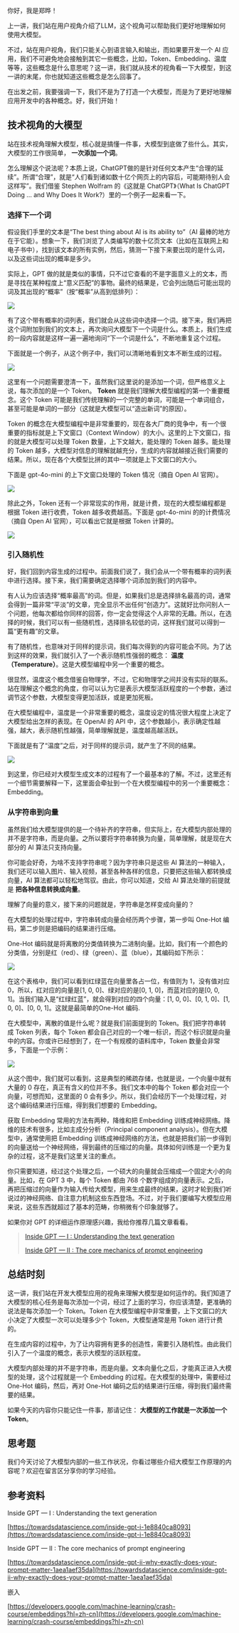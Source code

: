 你好，我是郑晔！

上一讲，我们站在用户视角介绍了LLM，这个视角可以帮助我们更好地理解如何使用大模型。

不过，站在用户视角，我们只能关心到语言输入和输出，而如果要开发一个 AI 应用，我们不可避免地会接触到其它一些概念，比如，Token、Embedding、温度等等，这些概念是什么意思呢？这一讲，我们就从技术的视角看一下大模型，到这一讲的末尾，你也就知道这些概念是怎么回事了。

在出发之前，我要强调一下，我们不是为了打造一个大模型，而是为了更好地理解应用开发中的各种概念。好，我们开始！

## 技术视角的大模型

站在技术视角理解大模型，核心就是搞懂一件事，大模型到底做了些什么。其实，大模型的工作很简单， **一次添加一个词**。

怎么理解这个说法呢？本质上说，ChatGPT做的是针对任何文本产生“合理的延续”。所谓“合理”，就是“人们看到诸如数十亿个网页上的内容后，可能期待别人会这样写”。我们借鉴 Stephen Wolfram 的《这就是 ChatGPT》（What Is ChatGPT Doing … and Why Does It Work?）里的一个例子一起来看一下。

### 选择下一个词

假设我们手里的文本是“The best thing about AI is its ability to”（AI 最棒的地方在于它能）。想象一下，我们浏览了人类编写的数十亿页文本（比如在互联网上和电子书中），找到该文本的所有实例，然后，猜测一下接下来要出现的是什么词，以及这些词出现的概率是多少。

实际上，GPT 做的就是类似的事情，只不过它查看的不是字面意义上的文本，而是寻找在某种程度上“意义匹配”的事物。最终的结果是，它会列出随后可能出现的词及其出现的“概率”（按“概率”从高到低排列）：

![](https://static001.geekbang.org/resource/image/a5/c8/a5a73f77bc9760606cac114c89a48cc8.jpg?wh=3000x902)

有了这个带有概率的词列表，我们就会从这些词中选择一个词。接下来，我们再把这个词附加到我们的文本上，再次询问大模型下一个词是什么。本质上，我们生成的一段内容就是这样一遍一遍地询问“下一个词是什么”，不断地重复这个过程。

下面就是一个例子，从这个例子中，我们可以清晰地看到文本不断生成的过程。

![](https://static001.geekbang.org/resource/image/0e/b6/0e0197a0fa059a0042b119335aa8ecb6.jpg?wh=5113x2234)

这里有一个问题需要澄清一下，虽然我们这里说的是添加一个词，但严格意义上说，每次添加的是一个 Token。 **Token** 就是我们理解大模型编程的第一个重要概念。这个 Token 可能是我们传统理解的一个完整的单词，可能是一个单词组合，甚至可能是单词的一部分（这就是大模型可以“造出新词”的原因）。

Token 的概念在大模型编程中是非常重要的，现在各大厂商的竞争中，有一个很重要的指标就是上下文窗口（Context Window）的大小。这里的上下文窗口，指的就是大模型可以处理 Token 数量，上下文越大，能处理的 Token 越多。能处理的 Token 越多，大模型对信息的理解就越充分，生成的内容就越接近我们需要的结果。所以，现在各个大模型比拼的其中一项就是上下文窗口的大小。

下面是 gpt-4o-mini 的上下文窗口处理的 Token 情况（摘自 Open AI 官网）。

![](https://static001.geekbang.org/resource/image/c1/8c/c1de531e4c1ede7ac0e0d3fa01af198c.jpg?wh=3088x1112)

除此之外，Token 还有一个非常现实的作用，就是计费，现在的大模型编程都是根据 Token 进行收费，Token 越多收费越高。下面是 gpt-4o-mini 的的计费情况（摘自 Open AI 官网），可以看出它就是根据 Token 计算的。

![](https://static001.geekbang.org/resource/image/12/0d/1223b526b37b1908a7fc1f68cb45fa0d.jpg?wh=1612x510)

### 引入随机性

好，我们回到内容生成的过程中。前面我们说了，我们会从一个带有概率的词列表中进行选择。接下来，我们需要确定选择哪个词添加到我们的内容中。

有人认为应该选择“概率最高”的词。但是，如果我们总是选择排名最高的词，通常会得到一篇非常“平淡”的文章，完全显示不出任何“创造力”。这就好比你问别人一个问题，他每次都给你同样的回答，你一定会觉得这个人非常的无趣。所以，在选择的时候，我们可以有一些随机性，选择排名较低的词，这样我们就可以得到一篇“更有趣”的文章。

有了随机性，也意味对于同样的提示词，我们每次得到的内容可能会不同。为了达到这样的效果，我们就引入了一个表示随机性强弱的概念： **温度（Temperature）**。这是大模型编程中另一个重要的概念。

很显然，温度这个概念借鉴自物理学，不过，它和物理学之间并没有实际的联系。站在理解这个概念的角度，你可以认为它是表示大模型活跃程度的一个参数，通过调节这个参数，大模型变得更加活跃，或是更加死板。

在大模型编程中，温度是一个非常重要的概念，温度设定的情况很大程度上决定了大模型给出怎样的表现。在 OpenAI 的 API 中，这个参数越小，表示确定性越强，越大，表示随机性越强，简单理解就是，温度越高越活跃。

下面就是有了“温度”之后，对于同样的提示词，就产生了不同的结果。

![](https://static001.geekbang.org/resource/image/24/6a/244970e9ae3e9df1daceab07cbf26e6a.jpg?wh=1279x485)

到这里，你已经对大模型生成文本的过程有了一个最基本的了解。不过，这里还有一个细节需要解释一下，这里面会牵扯到一个在大模型编程中的另一个重要概念：Embedding。

### 从字符串到向量

虽然我们给大模型提供的是一个待补齐的字符串，但实际上，在大模型内部处理的并不是字符串，而是向量。之所以要将字符串转换为向量，简单理解，就是现在大部分的 AI 算法只支持向量。

你可能会好奇，为啥不支持字符串呢？因为字符串只是这些 AI 算法的一种输入，我们还可以输入图片、输入视频，甚至各种各样的信息，只要把这些输入都转换成向量，AI 算法都可以轻松地驾驭。由此，你可以知道，交给 AI 算法处理的前提就是 **把各种信息转换成向量**。

理解了向量的意义，接下来的问题就是，字符串是怎样变成向量的？

在大模型的处理过程中，字符串转成向量会经历两个步骤，第一步叫 One-Hot 编码，第二步则是把编码的结果进行压缩。

One-Hot 编码就是将离散的分类值转换为二进制向量。比如，我们有一个颜色的分类值，分别是红（red）、绿（green）、蓝（blue），其编码如下所示：

![](https://static001.geekbang.org/resource/image/c2/67/c24cf7c5736d9203c980aff263566e67.jpg?wh=5787x2080)

在这个表格中，我们可以看到红绿蓝在向量里各占一位，有值则为 1，没有值对应 0，所以，红对应的向量是\[1, 0, 0\]、绿对应的是\[0, 1, 0\]，而蓝对应的是\[0, 0, 1\]。当我们输入是“红绿红蓝”，就会得到对应的四个向量：\[1, 0, 0\]、\[0, 1, 0\]、\[1, 0, 0\]、\[0, 0, 1\]。这就是最简单的One-Hot 编码.

在大模型中，离散的值是什么呢？就是我们前面提到的 Token。我们把字符串转成 Token 列表，每个 Token 都会自己对应的一个唯一标识，而这个标识就是向量中的内容。你或许已经想到了，在一个有规模的语料库中，Token 数量会非常多，下面是一个示例：

![](https://static001.geekbang.org/resource/image/68/a2/6822bd5ec8e7b176fd83cddaa775d5a2.jpg?wh=1954x674)

从这个图中，我们就可以看到，这是典型的稀疏存储，也就是说，一个向量中就有大量的 0 存在，真正有含义的位并不多。我们文本中的每个 Token 都会对应一个向量，可想而知，这里面的 0 会有多少。所以，我们会经历下一个处理过程，对这个编码结果进行压缩，得到我们想要的 Embedding。

获取 Embedding 常用的方法有两种，降维和把 Embedding 训练成神经网络。降维的技术有很多，比如主成分分析（Principal component analysis）。但在大模型中，通常使用把 Embedding 训练成神经网络的方法，也就是把我们前一步得到的向量送给一个神经网络，得到最终的压缩过的向量。具体如何训练是一个更为复杂的过程，这不是我们这里关注的重点。

你只需要知道，经过这个处理之后，一个硕大的向量就会压缩成一个固定大小的向量。比如，在 GPT 3 中，每个 Token 都由 768 个数字组成的向量表示。之后，再把压缩过的向量作为输入传给大模型，用来生成最终的结果，这时才轮到我们听说过的神经网络、自注意力机制这些东西登场。不过，对于我们要编写大模型应用来说，这些东西就超过了基本的范畴，你稍微有个印象就够了。

如果你对 GPT 的详细运作原理感兴趣，我给你推荐几篇文章看看。

> [Inside GPT — I : Understanding the text generation](https://towardsdatascience.com/inside-gpt-i-1e8840ca8093)
>
> [Inside GPT — II : The core mechanics of prompt engineering](https://towardsdatascience.com/inside-gpt-ii-why-exactly-does-your-prompt-matter-1aea1aef35da)

## 总结时刻

这一讲，我们站在开发大模型应用的视角来理解大模型是如何运作的。我们知道了大模型的核心任务是每次添加一个词，经过了上面的学习，你应该清楚，更准确的说法是每次添加一个 Token。Token 在大模型编程中非常重要，上下文窗口的大小决定了大模型一次可以处理多少个 Token，大模型通常是用 Token 进行计费的。

在生成内容的过程中，为了让内容拥有更多的创造性，需要引入随机性。由此我们引入了一个温度的概念，表示大模型的活跃程度。

大模型内部处理的并不是字符串，而是向量。文本向量化之后，才能真正进入大模型的处理，这个过程就是一个 Embedding 的过程。在大模型的处理中，需要经过 One-Hot 编码，然后，再对 One-Hot 编码之后的结果进行压缩，得到我们最终需要的结果。

如果今天的内容你只能记住一件事，那请记住： **大模型的工作就是一次添加一个 Token**。

## 思考题

我们今天讨论了大模型内部的一些工作状况，你看过哪些介绍大模型工作原理的内容呢？欢迎在留言区分享你的学习经验。

## 参考资料

Inside GPT — I : Understanding the text generation

[https://towardsdatascience.com/inside-gpt-i-1e8840ca8093](https://towardsdatascience.com/inside-gpt-i-1e8840ca8093)

Inside GPT — II : The core mechanics of prompt engineering

[https://towardsdatascience.com/inside-gpt-ii-why-exactly-does-your-prompt-matter-1aea1aef35da](https://towardsdatascience.com/inside-gpt-ii-why-exactly-does-your-prompt-matter-1aea1aef35da)

嵌入

[https://developers.google.com/machine-learning/crash-course/embeddings?hl=zh-cn](https://developers.google.com/machine-learning/crash-course/embeddings?hl=zh-cn)